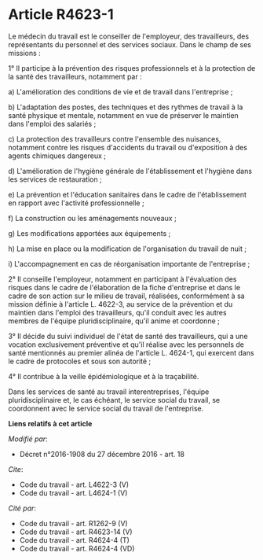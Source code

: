 # Article R4623-1

Le médecin du travail est le conseiller de l'employeur, des travailleurs, des représentants du personnel et des services
sociaux. Dans le champ de ses missions : 

1° Il participe à la prévention des risques professionnels et à la protection de la santé des travailleurs, notamment par : 

a) L'amélioration des conditions de vie et de travail dans l'entreprise ; 

b) L'adaptation des postes, des techniques et des rythmes de travail à la santé physique et mentale, notamment en vue de
préserver le maintien dans l'emploi des salariés ; 

c) La protection des travailleurs contre l'ensemble des nuisances, notamment contre les risques d'accidents du travail ou
d'exposition à des agents chimiques dangereux ; 

d) L'amélioration de l'hygiène générale de l'établissement et l'hygiène dans les services de restauration ; 

e) La prévention et l'éducation sanitaires dans le cadre de l'établissement en rapport avec l'activité professionnelle ; 

f) La construction ou les aménagements nouveaux ; 

g) Les modifications apportées aux équipements ; 

h) La mise en place ou la modification de l'organisation du travail de nuit ; 

i) L'accompagnement en cas de réorganisation importante de l'entreprise ; 

2° Il conseille l'employeur, notamment en participant à l'évaluation des risques dans le cadre de l'élaboration de la fiche
d'entreprise et dans le cadre de son action sur le milieu de travail, réalisées, conformément à sa mission définie à
l'article L. 4622-3, au service de la prévention et du maintien dans l'emploi des travailleurs, qu'il conduit avec les autres
membres de l'équipe pluridisciplinaire, qu'il anime et coordonne ; 

3° Il décide du suivi individuel de l'état de santé des travailleurs, qui a une vocation exclusivement préventive et qu'il
réalise avec les personnels de santé mentionnés au premier alinéa de l'article L. 4624-1, qui exercent dans le cadre de
protocoles et sous son autorité ; 

4° Il contribue à la veille épidémiologique et à la traçabilité. 

Dans les services de santé au travail interentreprises, l'équipe pluridisciplinaire et, le cas échéant, le service social du
travail, se coordonnent avec le service social du travail de l'entreprise.

**Liens relatifs à cet article**

_Modifié par_:

  - Décret n°2016-1908 du 27 décembre 2016 - art. 18

_Cite_:

  - Code du travail - art. L4622-3 (V)
  - Code du travail - art. L4624-1 (V)

_Cité par_:

  - Code du travail - art. R1262-9 (V)
  - Code du travail - art. R4623-14 (V)
  - Code du travail - art. R4624-4 (T)
  - Code du travail - art. R4624-4 (VD)
